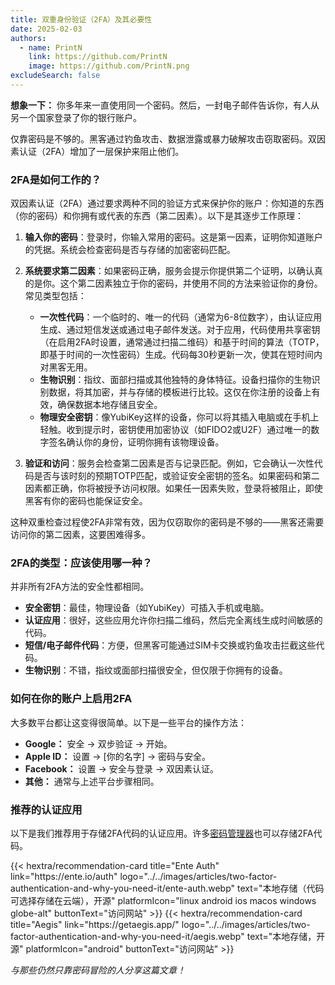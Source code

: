 ```yaml
---
title: 双重身份验证（2FA）及其必要性
date: 2025-02-03
authors:
  - name: PrintN
    link: https://github.com/PrintN
    image: https://github.com/PrintN.png
excludeSearch: false
---
```

**想象一下：** 你多年来一直使用同一个密码。然后，一封电子邮件告诉你，有人从另一个国家登录了你的银行账户。

仅靠密码是不够的。黑客通过钓鱼攻击、数据泄露或暴力破解攻击窃取密码。双因素认证（2FA）增加了一层保护来阻止他们。

### 2FA是如何工作的？
双因素认证（2FA）通过要求两种不同的验证方式来保护你的账户：你知道的东西（你的密码）和你拥有或代表的东西（第二因素）。以下是其逐步工作原理：

1. **输入你的密码**：登录时，你输入常用的密码。这是第一因素，证明你知道账户的凭据。系统会检查密码是否与存储的加密密码匹配。

2. **系统要求第二因素**：如果密码正确，服务会提示你提供第二个证明，以确认真的是你。这个第二因素独立于你的密码，并使用不同的方法来验证你的身份。常见类型包括：
   - **一次性代码**：一个临时的、唯一的代码（通常为6-8位数字），由认证应用生成、通过短信发送或通过电子邮件发送。对于应用，代码使用共享密钥（在启用2FA时设置，通常通过扫描二维码）和基于时间的算法（TOTP，即基于时间的一次性密码）生成。代码每30秒更新一次，使其在短时间内对黑客无用。
   - **生物识别**：指纹、面部扫描或其他独特的身体特征。设备扫描你的生物识别数据，将其加密，并与存储的模板进行比较。这仅在你注册的设备上有效，确保数据本地存储且安全。
   - **物理安全密钥**：像YubiKey这样的设备，你可以将其插入电脑或在手机上轻触。收到提示时，密钥使用加密协议（如FIDO2或U2F）通过唯一的数字签名确认你的身份，证明你拥有该物理设备。

3. **验证和访问**：服务会检查第二因素是否与记录匹配。例如，它会确认一次性代码是否与该时刻的预期TOTP匹配，或验证安全密钥的签名。如果密码和第二因素都正确，你将被授予访问权限。如果任一因素失败，登录将被阻止，即使黑客有你的密码也能保证安全。

这种双重检查过程使2FA非常有效，因为仅窃取你的密码是不够的——黑客还需要访问你的第二因素，这要困难得多。

### 2FA的类型：应该使用哪一种？
并非所有2FA方法的安全性都相同。

- **安全密钥**：最佳，物理设备（如YubiKey）可插入手机或电脑。
- **认证应用**：很好，这些应用允许你扫描二维码，然后完全离线生成时间敏感的代码。
- **短信/电子邮件代码**：方便，但黑客可能通过SIM卡交换或钓鱼攻击拦截这些代码。
- **生物识别**：不错，指纹或面部扫描很安全，但仅限于你拥有的设备。

### 如何在你的账户上启用2FA
大多数平台都让这变得很简单。以下是一些平台的操作方法：
- **Google：** 安全 → 双步验证 → 开始。
- **Apple ID：** 设置 → [你的名字] → 密码与安全。
- **Facebook：** 设置 → 安全与登录 → 双因素认证。
- **其他：** 通常与上述平台步骤相同。

### 推荐的认证应用
以下是我们推荐用于存储2FA代码的认证应用。许多[密码管理器](/zh-cn/articles/how-to-create-strong-passwords-and-store-them-securely/#安全存储密码)也可以存储2FA代码。
<div class="recommendations">
  <div class="grid">
    {{< hextra/recommendation-card title="Ente Auth" link="https://ente.io/auth" logo="../../images/articles/two-factor-authentication-and-why-you-need-it/ente-auth.webp" text="本地存储（代码可选择存储在云端），开源" platformIcon="linux android ios macos windows globe-alt" buttonText="访问网站" >}}
    {{< hextra/recommendation-card title="Aegis" link="https://getaegis.app/" logo="../../images/articles/two-factor-authentication-and-why-you-need-it/aegis.webp" text="本地存储，开源" platformIcon="android" buttonText="访问网站" >}}
  </div>
</div>

*与那些仍然只靠密码冒险的人分享这篇文章！*